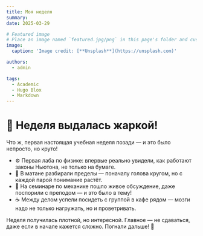 ```yaml
---
title: Моя неделя
summary: 
date: 2025-03-29

# Featured image
# Place an image named `featured.jpg/png` in this page's folder and customize its options here.
image:
  caption: 'Image credit: [**Unsplash**](https://unsplash.com)'

authors:
  - admin

tags:
  - Academic
  - Hugo Blox
  - Markdown
---
```


# 🧠 Неделя выдалась жаркой!

Что ж, первая настоящая учебная неделя позади — и это было непросто, но круто!

- ⚙️ Первая лаба по физике: впервые реально увидели, как работают законы Ньютона, не только на бумаге.
- 📐 В матане разбирали пределы — поначалу голова кругом, но с каждой парой понимание растёт.
- 💬 На семинаре по механике пошло живое обсуждение, даже поспорили с преподом — и это было в тему!
- ☕ Между делом успели посидеть с группой в кафе рядом — мозги надо не только нагружать, но и проветривать.

Неделя получилась плотной, но интересной. Главное — не сдаваться, даже если в начале кажется сложно. Погнали дальше! 🚀

